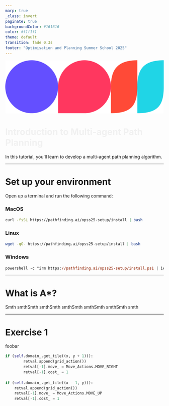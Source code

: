 ```yaml
---
marp: true
_class: invert
paginate: true
backgroundColor: #161616
color: #f1f1f1
theme: default
transition: fade 0.3s
footer: "Optimisation and Planning Summer School 2025"
---
```


<style>
    @import "base";
    @import url("https://fonts.googleapis.com/css2?family=Geist&display=swap");
    :root {
        font-size: 22px;
        font-family: "Geist", sans-serif;
        --color-fg-default: white;
        --color-canvas-default: white;
        padding: 64px;
    }
    footer, header { 
        padding: 32px 32px;
    }
    h1 > strong {
        color: #f1f1f1;
    }
</style>

![width:160px](logo-wide.png)

# **Introduction to Multi-agent Path Planning**

In this tutorial, you'll learn to develop a multi-agent path planning algorithm.

---

# Set up your environment

Open up a terminal and run the following command:

### MacOS

```bash
curl -fsSL https://pathfinding.ai/opss25-setup/install | bash
```

### Linux

```bash
wget -qO- https://pathfinding.ai/opss25-setup/install | bash
```

### Windows

```ps
powershell -c "irm https://pathfinding.ai/opss25-setup/install.ps1 | iex"
```

---

# What is A\*?

Smth smthSmth smthSmth smthSmth smthSmth smthSmth smth

---

# Exercise 1

foobar

```py
if (self.domain_.get_tile((x, y + 1))):
        retval.append(grid_action())
        retval[-1].move_ = Move_Actions.MOVE_RIGHT
        retval[-1].cost_ = 1

if (self.domain_.get_tile((x - 1, y))):
    retval.append(grid_action())
    retval[-1].move_ = Move_Actions.MOVE_UP
    retval[-1].cost_ = 1
```
